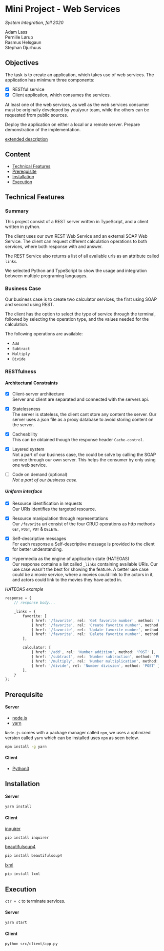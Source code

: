 # Mini Project - Web Services
_System Integration, fall 2020_

Adam Lass  
Pernille Lørup  
Rasmus Helsgaun  
Stephan Djurhuus  

## Objectives
The task is to create an application, which takes use of web services.
The application has minimum three components:
- [x] RESTful service
- [x] Client application, which consumes the services.

At least one of the web services, as well as the web services consumer must be originally developed by you/your team, while the others can be requested from public sources.

Deploy the application on either a local or a remote server.
Prepare demonstration of the implementation.

[extended description](https://datsoftlyngby.github.io/soft2020fall/resources/473f0f56-MP1-WS.pdf)

## Content
* [Technical Features](#technical-features)
* [Prerequisite](#prerequisite)
* [Installation](#installation)
* [Execution](#execution)

## Technical Features
### Summary
This project consist of a REST server written in TypeScript, and a client written in python.

The client uses our own REST Web Service and an external SOAP Web Service. The client can request different calculation operations to both services, where both response with and answer.

The REST Service also returns a list of all available urls as an attribute called `links`.

We selected Python and TypeScript to show the usage and integration between multiple programing languages. 


### Business Case
Our business case is to create two calculator services, the first using SOAP and second using REST.

The client has the option to select the type of service through the terminal, followed by selecting the operation type, and the values needed for the calculation.

The following operations are available:
* `Add`
* `Subtract`
* `Multiply`
* `Divide`

### RESTfulness

#### Architectural Constraints

- [x] Client-server architecture  
Server and client are separated and connected with the servers api.

- [x] Statelessness  
The server is stateless, the client cant store any content the server. Our server uses a json file as a proxy database to avoid storing content on the server.

- [x] Cacheability  
This can be obtained though the response header `Cache-control`.

- [x] Layered system  
Not a part of our business case, the could be solve by calling the SOAP service through our own server. This helps the consumer by only using one web service.

- [ ] Code on demand (optional)  
_Not a part of our business case._

##### Uniform interface
- [x] Resource identification in requests  
Our URIs identifies the targeted resource.

- [x] Resource manipulation through representations  
Our `/favorite` uri consist of the four CRUD operations as http methods `GET`, `POST`, `PUT` & `DELETE`.

- [x] Self-descriptive messages  
For each response a Self-descriptive message is provided to the client for better understanding.

- [x] Hypermedia as the engine of application state (HATEOAS)  
Our response contains a list called `_links` containing available URIs. Our use case wasn't the best for showing the feature. A better use case could be a movie service, where a movies could link to the actors in it, and actors could link to the movies they have acted in.

_HATEOAS example_
```typescript
response = {
    // response body...

    _links = {
        favorite: [
            { href: '/favorite', rel: 'Get favorite number', method: 'GET' },
            { href: '/favorite', rel: 'Create favorite number', method: 'POST' },
            { href: '/favorite', rel: 'Update favorite number', method: 'PUT' },
            { href: '/favorite', rel: 'Delete favorite number', method: 'DELETE' },
        ],

        calculator: [
            { href: '/add', rel: 'Number addition', method: 'POST' },
            { href: '/subtract', rel: 'Number subtraction', method: 'POST' },
            { href: '/multiply', rel: 'Number multiplication', method: 'POST' },
            { href: '/divide', rel: 'Number division', method: 'POST' },
        ],
    }
};
```


## Prerequisite

#### Server
* [node.js](https://nodejs.org/en/)
* [yarn](https://www.npmjs.com/package/yarn)

`Node.js` comes with a package manager called `npm`, we uses a optimized version called `yarn` which can be installed uses `npm` as seen below.

```bash
npm install -g yarn
```

#### Client
* [Python3](https://www.python.org/downloads/)

## Installation
#### Server
```bash
yarn install
```

#### Client
[inquirer](https://pypi.org/project/inquirer/)
```bash
pip install inquirer
```

[beautifulsoup4](https://pypi.org/project/beautifulsoup4/)
```bash
pip install beautifulsoup4
```

[lxml](https://pypi.org/project/lxml/)
```bash
pip install lxml
```

## Execution
`ctr + c` to terminate services.

#### Server
```bash
yarn start
```

#### Client
```bash
python src/client/app.py
```
